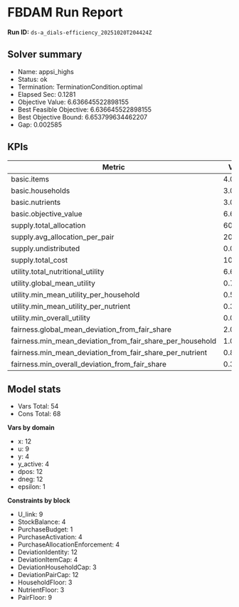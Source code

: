 # FBDAM Run Report

**Run ID:** `ds-a_dials-efficiency_20251020T204424Z`

## Solver summary
- Name: appsi_highs
- Status: ok
- Termination: TerminationCondition.optimal
- Elapsed Sec: 0.1281
- Objective Value: 6.636645522898155
- Best Feasible Objective: 6.636645522898155
- Best Objective Bound: 6.653799634462207
- Gap: 0.002585

## KPIs
| Metric | Value |
|---|---|
| basic.items | 4.0 |
| basic.households | 3.0 |
| basic.nutrients | 3.0 |
| basic.objective_value | 6.63665 |
| supply.total_allocation | 60.0 |
| supply.avg_allocation_per_pair | 20.0 |
| supply.undistributed | 0.0 |
| supply.total_cost | 10.0 |
| utility.total_nutritional_utility | 6.63665 |
| utility.global_mean_utility | 0.73741 |
| utility.min_mean_utility_per_household | 0.58485 |
| utility.min_mean_utility_per_nutrient | 0.32493 |
| utility.min_overall_utility | 0.087 |
| fairness.global_mean_deviation_from_fair_share | 2.05556 |
| fairness.min_mean_deviation_from_fair_share_per_household | 1.08333 |
| fairness.min_mean_deviation_from_fair_share_per_nutrient | 0.88889 |
| fairness.min_overall_deviation_from_fair_share | 0.33333 |

## Model stats
- Vars Total: 54
- Cons Total: 68

**Vars by domain**
- x: 12
- u: 9
- y: 4
- y_active: 4
- dpos: 12
- dneg: 12
- epsilon: 1

**Constraints by block**
- U_link: 9
- StockBalance: 4
- PurchaseBudget: 1
- PurchaseActivation: 4
- PurchaseAllocationEnforcement: 4
- DeviationIdentity: 12
- DeviationItemCap: 4
- DeviationHouseholdCap: 3
- DeviationPairCap: 12
- HouseholdFloor: 3
- NutrientFloor: 3
- PairFloor: 9
